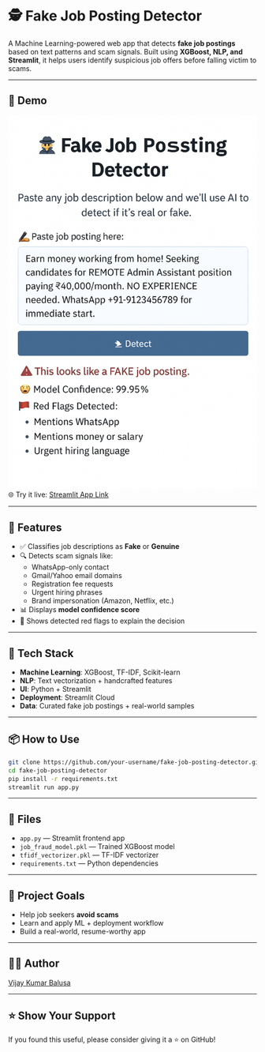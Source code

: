 # 🕵️ Fake Job Posting Detector

A Machine Learning-powered web app that detects **fake job postings** based on text patterns and scam signals. Built using **XGBoost, NLP, and Streamlit**, it helps users identify suspicious job offers before falling victim to scams.

---

## 🚀 Demo

![App Screenshot](screenshot.png)  
🌐 Try it live: [Streamlit App Link](https://fake-job-posting-detector-6gbzxtfvkhawujkzd8m89l.streamlit.ape)

---

## 🧠 Features

- ✅ Classifies job descriptions as **Fake** or **Genuine**
- 🔍 Detects scam signals like:
  - WhatsApp-only contact
  - Gmail/Yahoo email domains
  - Registration fee requests
  - Urgent hiring phrases
  - Brand impersonation (Amazon, Netflix, etc.)
- 📊 Displays **model confidence score**
- 🚩 Shows detected red flags to explain the decision

---

## 📂 Tech Stack

- **Machine Learning**: XGBoost, TF-IDF, Scikit-learn
- **NLP**: Text vectorization + handcrafted features
- **UI**: Python + Streamlit
- **Deployment**: Streamlit Cloud
- **Data**: Curated fake job postings + real-world samples

---

## 📦 How to Use

```bash
git clone https://github.com/your-username/fake-job-posting-detector.git
cd fake-job-posting-detector
pip install -r requirements.txt
streamlit run app.py
```

---

## 📁 Files

- `app.py` — Streamlit frontend app
- `job_fraud_model.pkl` — Trained XGBoost model
- `tfidf_vectorizer.pkl` — TF-IDF vectorizer
- `requirements.txt` — Python dependencies

---

## 📌 Project Goals

- Help job seekers **avoid scams**
- Learn and apply ML + deployment workflow
- Build a real-world, resume-worthy app

---

## 🙋‍♂️ Author

[Vijay Kumar Balusa](https://www.linkedin.com/in/your-profile)

---

## ⭐ Show Your Support

If you found this useful, please consider giving it a ⭐ on GitHub!
